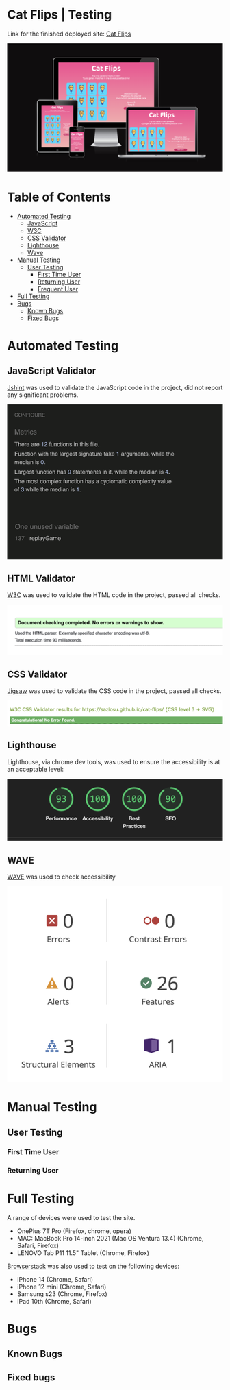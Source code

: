 # Cat Flips | Testing

Link for the finished deployed site: [Cat Flips](https://saziosu.github.io/cat-flips/)

![](assets/images/readme-images/responsive.png)

# Table of Contents

* [Automated Testing](#automated-testing)
    * [JavaScript](#javascript-validator)
    * [W3C](#html-validator)
    * [CSS Validator](#css-validator)
    * [Lighthouse](#lighthouse)
    * [Wave](#wave)
* [Manual Testing](#manual-testing)
    * [User Testing](#user-testing)
        * [First Time User](#first-time-user)
        * [Returning User](#returning-user)
        * [Frequent User](#frequent-user)
* [Full Testing](#full-testing)
* [Bugs](#bugs)
    * [Known Bugs](#known-bugs)
    * [Fixed Bugs](#fixed-bugs)

# Automated Testing

## JavaScript Validator

[Jshint](https://jshint.com/) was used to validate the JavaScript code in the project, did not report any significant problems.

![jshint validator results](assets/images/readme-images/jshint.png)

## HTML Validator
[W3C](https://validator.w3.org/) was used to validate the HTML code in the project, passed all checks.

![HTML validator results](assets/images/readme-images/html-validator.png)

## CSS Validator

[Jigsaw](https://jigsaw.w3.org/css-validator/) was used to validate the CSS code in the project, passed all checks.

![jigsaw validation results](assets/images/readme-images/jigsaw.png)

## Lighthouse

Lighthouse, via chrome dev tools, was used to ensure the accessibility is at an acceptable level:

![Lighthouse screenshot](assets/images/readme-images/lighthouse.png)

## WAVE

[WAVE](https://wave.webaim.org/) was used to check accessibility

![](assets/images/readme-images/wave.png)

# Manual Testing

## User Testing

### First Time User

### Returning User


# Full Testing

A range of devices were used to test the site.

* OnePlus 7T Pro (Firefox, chrome, opera)
* MAC: MacBook Pro 14-inch 2021 (Mac OS Ventura 13.4) (Chrome, Safari, Firefox)
* LENOVO Tab P11 11.5" Tablet (Chrome, Firefox)

[Browserstack](https://www.browserstack.com/) was also used to test on the following devices:

* iPhone 14 (Chrome, Safari)
* iPhone 12 mini (Chrome, Safari)
* Samsung s23 (Chrome, Firefox)
* iPad 10th (Chrome, Safari)

# Bugs

## Known Bugs

## Fixed bugs


